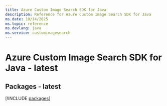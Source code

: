 ```yaml
---
title: Azure Custom Image Search SDK for Java
description: Reference for Azure Custom Image Search SDK for Java
ms.date: 10/14/2025
ms.topic: reference
ms.devlang: java
ms.service: customimagesearch
---
```

# Azure Custom Image Search SDK for Java - latest
## Packages - latest
[!INCLUDE [packages](custom-image-search-index.md)]